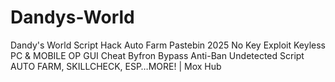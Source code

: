 # Dandys-World
Dandy's World Script Hack Auto Farm Pastebin 2025 No Key Exploit Keyless PC &amp; MOBILE OP GUI Cheat Byfron Bypass Anti-Ban Undetected Script AUTO FARM, SKILLCHECK, ESP…MORE! | Mox Hub
